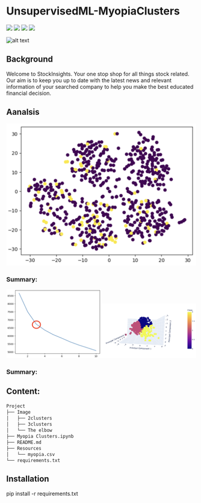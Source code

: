 # UnsupervisedML-MyopiaClusters

![](https://img.shields.io/badge/scikit_learn-1.0.2-informational?style=plastic&logo=appveyor)
![](https://img.shields.io/badge/plotly-5.11.0-informational?style=plastic&logo=appveyor)
![](https://img.shields.io/badge/pandas-1.3.5-informational?style=plastic&logo=appveyor)
![](https://img.shields.io/badge/matplotlib-3.5.3-informational?style=plastic&logo=appveyor)

![alt text](https://github.com/LynHJ/UnsupervisedML-MyopiaClusters/blob/d8281ef3033a2080101c464bfe3b299dad52e955/Image/myopia.jpg)  
## Background

Welcome to StockInsights. Your one stop shop for all things stock related. Our aim is to keep you up to date with the latest news and relevant information of your searched company to help you make the best educated financial decision.  

## Aanalsis

![alt text](https://github.com/LynHJ/UnsupervisedML-MyopiaClusters/blob/d8281ef3033a2080101c464bfe3b299dad52e955/Image/2clusters.png)  

### Summary:

<img src='https://github.com/LynHJ/UnsupervisedML-MyopiaClusters/blob/d8281ef3033a2080101c464bfe3b299dad52e955/Image/The%20elbow.png' width= 50% ><img src='https://github.com/LynHJ/UnsupervisedML-MyopiaClusters/blob/d8281ef3033a2080101c464bfe3b299dad52e955/Image/3clusters.png' width= 50% /> 

    
### Summary:

 


## Content:
```
Project
├── Image 
│   ├── 2clusters
│   ├── 3clusters
│   └── The elbow
├── Myopia Clusters.ipynb
├── README.md
├── Resources
│   └── myopia.csv
└── requirements.txt
```

## Installation

pip install -r requirements.txt














